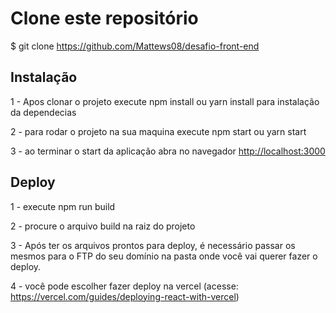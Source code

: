 
# Clone este repositório
$ git clone <https://github.com/Mattews08/desafio-front-end>

## Instalação
 1 - Apos clonar o projeto execute npm install ou yarn install para instalação da dependecias

 2 - para rodar o projeto na sua maquina execute npm start ou yarn start

 3 - ao terminar o start da aplicação abra no navegador <http://localhost:3000>


 ## Deploy

 1 - execute npm run build 

 2 - procure o arquivo build na raiz do projeto

3 - Após ter os arquivos prontos para deploy, é necessário passar os mesmos para o FTP do seu domínio na pasta onde você vai querer fazer o deploy.

4 - você pode escolher fazer deploy na vercel (acesse: <https://vercel.com/guides/deploying-react-with-vercel>)